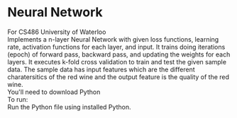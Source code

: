 # Neural Network

For CS486 University of Waterloo  
Implements a n-layer Neural Network with given loss functions, learning rate, activation functions for each layer, and input. It trains doing iterations (epoch) of forward pass, backward pass, and updating the weights for each layers. It executes k-fold cross validation to train and test the given sample data. The sample data has input features which are the different charatersitics of the red wine and the output feature is the quality of the red wine.  
You'll need to download Python  
To run:  
Run the Python file using installed Python.  
